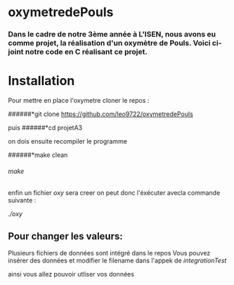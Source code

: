 # oxymetredePouls

### Dans le cadre de notre 3ème année à L'ISEN, nous avons eu comme projet, la réalisation d'un oxymètre de Pouls. Voici ci-joint notre code en C réalisant ce projet.

# Installation
 Pour mettre en place l'oxymetre cloner le repos  :
 
 ######*git clone https://github.com/leo9722/oxymetredePouls
 
 puis  ######*cd projetA3
 
 on dois ensuite recompiler le programme
 
 ######*make clean
###### make
enfin un fichier *oxy* sera creer on peut donc l'éxécuter avecla commande suivante  :

*./oxy*


## Pour changer les valeurs:

Plusieurs fichiers de données sont intégré dans le repos 
Vous pouvez insérer des données et modifier le filename dans l'appek de *integrationTest* 

ainsi vous allez pouvoir utliser vos données 

